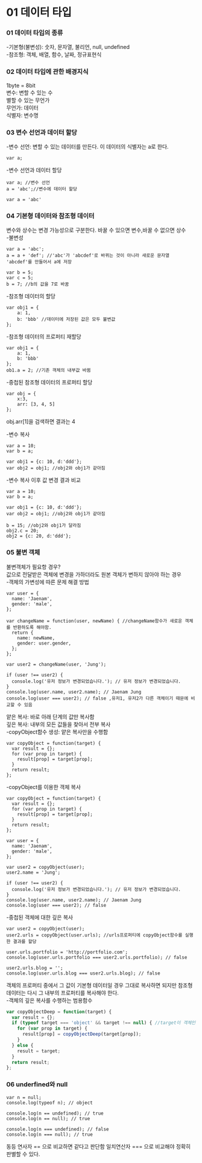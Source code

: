 # 01 데이터 타입

### 01 데이터 타입의 종류
-기본형(불변성): 숫자, 문자열, 불리언, null, undefined  
-참조형: 객체, 배열, 함수, 날짜, 정규표현식
### 02 데이터 타입에 관한 배경지식
1byte = 8bit    
변수: 변할 수 있는 수    
별할 수 있는 무언가  
무언가: 데이터  
식별자: 변수명  
### 03 변수 선언과 데이터 할당
-변수 선언: 변할 수 있는 데이터를 만든다. 이 데이터의 식별자는 a로 한다.  
```
var a;
```

-변수 선언과 데이터 할당
```
var a; //변수 선언
a = 'abc';//변수에 데이터 할당

var a = 'abc'
```

### 04 기본형 데이터와 참조형 데이터
변수와 상수는 변경 가능성으로 구분한다.
바꿀 수 있으면 변수,바꿀 수 없으면 상수    	
-불변성
```
var a = 'abc';
a = a + 'def'; //'abc'가 'abcdef'로 바뀌는 것이 아니라 새로운 문자열 'abcdef'를 만들어서 a에 저장

var b = 5;
var c = 5;
b = 7; //b의 값을 7로 바꿈
```

-참조형 데이터의 할당
```
var obj1 = {
    a: 1,
    b: 'bbb' //데이터에 저장된 값은 모두 불변값
};
```

-참조형 데이터의 프로퍼티 재할당
```
var obj1 = {
    a: 1,
    b: 'bbb'
};
ob1.a = 2; //기존 객체의 내부값 바뀜
```
-중첩된 참조형 데이터의 프로퍼티 할당
```
var obj = {
    x:3,
    arr: [3, 4, 5]
};
```
obj.arr[1]을 검색하면 결과는 4

-변수 복사
```
var a = 10;
var b = a;

var obj1 = {c: 10, d:'ddd'};
var obj2 = obj1; //obj2와 obj1가 같아짐
```
-변수 복사 이후 값 변경 결과 비교
```
var a = 10;
var b = a;

var obj1 = {c: 10, d:'ddd'};
var obj2 = obj1; //obj2와 obj1가 같아짐

b = 15; //obj2와 obj1가 달라짐
obj2.c = 20;
obj2 = {c: 20, d:'ddd'};
```

### 05 불변 객체
불변객체가 필요항 경우?    
값으로 전달받은 객체에 변경을 가하더라도 원본 객체가 변하지 않아야 하는 경우    
-객체의 가변성에 따른 문제 해결 방법
```
var user = {
  name: 'Jaenam',
  gender: 'male',
};

var changeName = function(user, newName) { //changeName함수가 새로운 객체를 반환하도록 해야함.
  return {
    name: newName,
    gender: user.gender,
  };
};

var user2 = changeName(user, 'Jung');

if (user !== user2) {
  console.log('유저 정보가 변경되었습니다.'); // 유저 정보가 변경되었습니다.
}
console.log(user.name, user2.name); // Jaenam Jung
console.log(user === user2); // false ,유저1, 유저2가 다른 객체이기 때문에 비교할 수 있음
```

얕은 복사: 바로 아래 단계의 값만 복사함    
깊은 복사: 내부의 모든 값들을 찾아서 전부 복사    
-copyObject함수 생성: 얕은 복사만을 수행함
```
var copyObject = function(target) {
  var result = {};
  for (var prop in target) {
    result[prop] = target[prop];
  }
  return result;
};
```    
-copyObject를 이용한 객체 복사
```
var copyObject = function(target) {
  var result = {};
  for (var prop in target) {
    result[prop] = target[prop];
  }
  return result;
};

var user = {
  name: 'Jaenam',
  gender: 'male',
};

var user2 = copyObject(user);
user2.name = 'Jung';

if (user !== user2) {
  console.log('유저 정보가 변경되었습니다.'); // 유저 정보가 변경되었습니다.
}
console.log(user.name, user2.name); // Jaenam Jung
console.log(user === user2); // false
```    
-중첩된 객체에 대한 깊은 복사
```
var user2 = copyObject(user);
user2.urls = copyObject(user.urls); //urls프로퍼티에 copyObject함수를 실행한 결과를 할당

user.urls.portfolio = 'http://portfolio.com';
console.log(user.urls.portfolio === user2.urls.portfolio); // false

user2.urls.blog = '';
console.log(user.urls.blog === user2.urls.blog); // false
```
객체의 프로퍼티 중에서 그 값이 기본형 데이터일 경우 그대로 복사하면 되지만 참조형 데이터는 다시 그 내부의 프로퍼티를 복사해야 한다.     
-객체의 깊은 복사를 수행하는 범용함수 
```js
var copyObjectDeep = function(target) {
  var result = {};
  if (typeof target === 'object' && target !== null) { //target이 객체인 경우 내부 프로퍼티를 순회하며 함수를 재귀적으로 호출하고 아닌경우 
    for (var prop in target) {
      result[prop] = copyObjectDeep(target[prop]);
    }
  } else {
    result = target;
  }
  return result;
};
```

### 06 underfined와 null
```
var n = null;
console.log(typeof n); // object

console.log(n == undefined); // true
console.log(n == null); // true

console.log(n === undefined); // false
console.log(n === null); // true
```
동등 연사자 == 으로 비교하면 같다고 판단함
일치연산자 === 으로 비교해야 정확히 판별할 수 있다.
